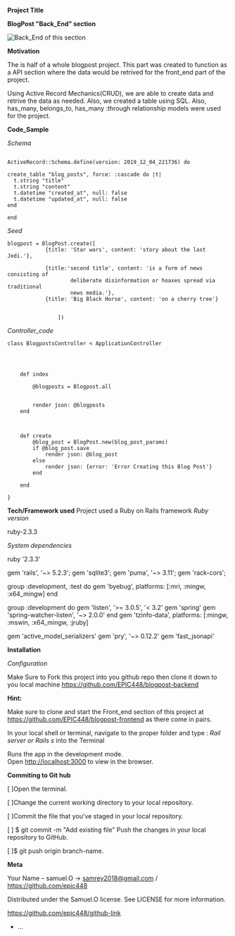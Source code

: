 
**Project Title**
 
 **BlogPost "Back_End" section** 

 ![Back_End of this section](https://media.giphy.com/media/9YKvq41UGOkCI/giphy.gif)

**Motivation**

 The is half of a whole blogpost project. This part was created to function as a API section where the data would be retrived for the front_end part of the project. 

 Using Active Record Mechanics(CRUD), we are able to create data and retrive the data as needed. Also, we created a table using SQL. Also, has_many, belongs_to, has_many :through relationship  models were used for the project.



**Code_Sample**

 *Schema*
  ```

ActiveRecord::Schema.define(version: 2019_12_04_221736) do

  create_table "blog_posts", force: :cascade do |t|
    t.string "title"
    t.string "content"
    t.datetime "created_at", null: false
    t.datetime "updated_at", null: false
  end

end
  ```

*Seed*

```
blogpost = BlogPost.create([
            {title: 'Star wars', content: 'story about the last Jedi.'}, 
                   
            {title:'second title', content: 'is a form of news consisting of 
                    deliberate disinformation or hoaxes spread via traditional 
                    news media.'},
            {title: 'Big Black Horse', content: 'on a cherry tree'}


                ])
```

*Controller_code*
```
class BlogpostsController < ApplicationController


    
    
    def index

        @blogposts = Blogpost.all 

  
        render json: @blogposts
    end



    def create
        @blog_post = BlogPost.new(blog_post_params)
        if @blog_post.save
            render json: @blog_post
        else
            render json: {error: 'Error Creating this Blog Post'}
        end
        
    end

}
```

**Tech/Framework used**
  Project used a Ruby on Rails framework
  *Ruby version*

ruby-2.3.3

   *System dependencies*


ruby '2.3.3'

gem 'rails', '~> 5.2.3';
gem 'sqlite3';
gem 'puma', '~> 3.11';
gem 'rack-cors';

group :development, :test do
  gem 'byebug', platforms: [:mri, :mingw, :x64_mingw]
end

group :development do
  gem 'listen', '>= 3.0.5', '< 3.2'
  gem 'spring'
  gem 'spring-watcher-listen', '~> 2.0.0'
end
gem 'tzinfo-data', platforms: [:mingw, :mswin, :x64_mingw, :jruby]

gem 'active_model_serializers'
gem 'pry', '~> 0.12.2'
gem 'fast_jsonapi'

**Installation**

*Configuration*

Make Sure to Fork this project into you github repo then clone it down to you local machine https://github.com/EPIC448/blogpost-backend

**Hint:**

 Make sure to  clone and start the Front_end section of this project at https://github.com/EPIC448/blogpost-frontend  as there come in pairs.

 In your local shell or terminal, navigate to  the proper folder and type :
  *Rail server or Rails s*  into the Terminal


Runs the app in the development mode.<br />
Open [http://localhost:3000](http://localhost:3000) to view in the browser.

**Commiting to Git hub**
   
[ ]Open the terminal. 

[ ]Change the current working directory to your local repository. 

[ ]Commit the file that you've staged in your local repository.

[ ] $ git commit -m "Add existing file"
Push the changes in your local repository to GitHub. 

[ ]$ git push origin branch-name. 
   
   

**Meta**

Your Name – samuel.O -> samrey2018@gmail.com / https://github.com/epic448

Distributed under the Samuel.O license. See LICENSE for more information.

https://github.com/epic448/github-link


* ...





